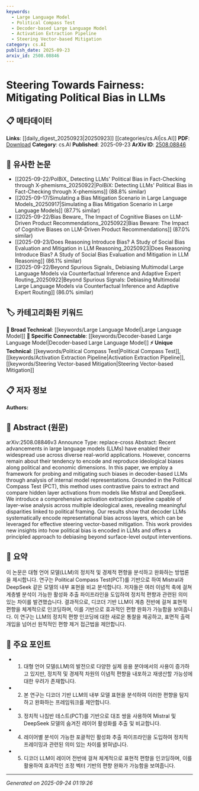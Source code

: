 ```yaml
---
keywords:
  - Large Language Model
  - Political Compass Test
  - Decoder-based Large Language Model
  - Activation Extraction Pipeline
  - Steering Vector-based Mitigation
category: cs.AI
publish_date: 2025-09-23
arxiv_id: 2508.08846
---
```


<!-- KEYWORD_LINKING_METADATA:
{
  "processed_timestamp": "2025-09-24T01:19:26.816717",
  "vocabulary_version": "1.0",
  "selected_keywords": [
    "Large Language Model",
    "Political Compass Test",
    "Decoder-based Large Language Model",
    "Activation Extraction Pipeline",
    "Steering Vector-based Mitigation"
  ],
  "rejected_keywords": [],
  "similarity_scores": {
    "Large Language Model": 0.85,
    "Political Compass Test": 0.7,
    "Decoder-based Large Language Model": 0.8,
    "Activation Extraction Pipeline": 0.65,
    "Steering Vector-based Mitigation": 0.72
  },
  "extraction_method": "AI_prompt_based",
  "budget_applied": true,
  "candidates_json": {
    "candidates": [
      {
        "surface": "Large Language Models",
        "canonical": "Large Language Model",
        "aliases": [
          "LLMs"
        ],
        "category": "broad_technical",
        "rationale": "Large Language Models are central to the paper's focus on bias and are a key concept in NLP.",
        "novelty_score": 0.4,
        "connectivity_score": 0.9,
        "specificity_score": 0.7,
        "link_intent_score": 0.85
      },
      {
        "surface": "Political Compass Test",
        "canonical": "Political Compass Test",
        "aliases": [
          "PCT"
        ],
        "category": "unique_technical",
        "rationale": "The Political Compass Test is used as a framework to analyze biases, making it a unique technical term in this context.",
        "novelty_score": 0.75,
        "connectivity_score": 0.65,
        "specificity_score": 0.8,
        "link_intent_score": 0.7
      },
      {
        "surface": "Decoder-based LLMs",
        "canonical": "Decoder-based Large Language Model",
        "aliases": [
          "Decoder LLMs"
        ],
        "category": "specific_connectable",
        "rationale": "Decoder-based LLMs are specifically analyzed for bias, providing a focused area for linking.",
        "novelty_score": 0.55,
        "connectivity_score": 0.75,
        "specificity_score": 0.78,
        "link_intent_score": 0.8
      },
      {
        "surface": "Activation Extraction Pipeline",
        "canonical": "Activation Extraction Pipeline",
        "aliases": [],
        "category": "unique_technical",
        "rationale": "This pipeline is a novel method introduced for layer-wise analysis, crucial for understanding bias.",
        "novelty_score": 0.8,
        "connectivity_score": 0.6,
        "specificity_score": 0.85,
        "link_intent_score": 0.65
      },
      {
        "surface": "Steering Vector-based Mitigation",
        "canonical": "Steering Vector-based Mitigation",
        "aliases": [],
        "category": "unique_technical",
        "rationale": "This method is a novel approach for bias mitigation, offering a specific technique for linking.",
        "novelty_score": 0.78,
        "connectivity_score": 0.68,
        "specificity_score": 0.82,
        "link_intent_score": 0.72
      }
    ],
    "ban_list_suggestions": [
      "bias",
      "framework",
      "analysis",
      "method"
    ]
  },
  "decisions": [
    {
      "candidate_surface": "Large Language Models",
      "resolved_canonical": "Large Language Model",
      "decision": "linked",
      "scores": {
        "novelty": 0.4,
        "connectivity": 0.9,
        "specificity": 0.7,
        "link_intent": 0.85
      }
    },
    {
      "candidate_surface": "Political Compass Test",
      "resolved_canonical": "Political Compass Test",
      "decision": "linked",
      "scores": {
        "novelty": 0.75,
        "connectivity": 0.65,
        "specificity": 0.8,
        "link_intent": 0.7
      }
    },
    {
      "candidate_surface": "Decoder-based LLMs",
      "resolved_canonical": "Decoder-based Large Language Model",
      "decision": "linked",
      "scores": {
        "novelty": 0.55,
        "connectivity": 0.75,
        "specificity": 0.78,
        "link_intent": 0.8
      }
    },
    {
      "candidate_surface": "Activation Extraction Pipeline",
      "resolved_canonical": "Activation Extraction Pipeline",
      "decision": "linked",
      "scores": {
        "novelty": 0.8,
        "connectivity": 0.6,
        "specificity": 0.85,
        "link_intent": 0.65
      }
    },
    {
      "candidate_surface": "Steering Vector-based Mitigation",
      "resolved_canonical": "Steering Vector-based Mitigation",
      "decision": "linked",
      "scores": {
        "novelty": 0.78,
        "connectivity": 0.68,
        "specificity": 0.82,
        "link_intent": 0.72
      }
    }
  ]
}
-->

# Steering Towards Fairness: Mitigating Political Bias in LLMs

## 📋 메타데이터

**Links**: [[daily_digest_20250923|20250923]] [[categories/cs.AI|cs.AI]]
**PDF**: [Download](https://arxiv.org/pdf/2508.08846.pdf)
**Category**: cs.AI
**Published**: 2025-09-23
**ArXiv ID**: [2508.08846](https://arxiv.org/abs/2508.08846)

## 🔗 유사한 논문
- [[2025-09-22/PolBiX_ Detecting LLMs' Political Bias in Fact-Checking through X-phemisms_20250922|PolBiX: Detecting LLMs' Political Bias in Fact-Checking through X-phemisms]] (88.8% similar)
- [[2025-09-17/Simulating a Bias Mitigation Scenario in Large Language Models_20250917|Simulating a Bias Mitigation Scenario in Large Language Models]] (87.7% similar)
- [[2025-09-22/Bias Beware_ The Impact of Cognitive Biases on LLM-Driven Product Recommendations_20250922|Bias Beware: The Impact of Cognitive Biases on LLM-Driven Product Recommendations]] (87.0% similar)
- [[2025-09-23/Does Reasoning Introduce Bias? A Study of Social Bias Evaluation and Mitigation in LLM Reasoning_20250923|Does Reasoning Introduce Bias? A Study of Social Bias Evaluation and Mitigation in LLM Reasoning]] (86.1% similar)
- [[2025-09-22/Beyond Spurious Signals_ Debiasing Multimodal Large Language Models via Counterfactual Inference and Adaptive Expert Routing_20250922|Beyond Spurious Signals: Debiasing Multimodal Large Language Models via Counterfactual Inference and Adaptive Expert Routing]] (86.0% similar)

## 🏷️ 카테고리화된 키워드
**🧠 Broad Technical**: [[keywords/Large Language Model|Large Language Model]]
**🔗 Specific Connectable**: [[keywords/Decoder-based Large Language Model|Decoder-based Large Language Model]]
**⚡ Unique Technical**: [[keywords/Political Compass Test|Political Compass Test]], [[keywords/Activation Extraction Pipeline|Activation Extraction Pipeline]], [[keywords/Steering Vector-based Mitigation|Steering Vector-based Mitigation]]

## 📋 저자 정보

**Authors:** 

## 📄 Abstract (원문)

arXiv:2508.08846v3 Announce Type: replace-cross 
Abstract: Recent advancements in large language models (LLMs) have enabled their widespread use across diverse real-world applications. However, concerns remain about their tendency to encode and reproduce ideological biases along political and economic dimensions. In this paper, we employ a framework for probing and mitigating such biases in decoder-based LLMs through analysis of internal model representations. Grounded in the Political Compass Test (PCT), this method uses contrastive pairs to extract and compare hidden layer activations from models like Mistral and DeepSeek. We introduce a comprehensive activation extraction pipeline capable of layer-wise analysis across multiple ideological axes, revealing meaningful disparities linked to political framing. Our results show that decoder LLMs systematically encode representational bias across layers, which can be leveraged for effective steering vector-based mitigation. This work provides new insights into how political bias is encoded in LLMs and offers a principled approach to debiasing beyond surface-level output interventions.

## 📝 요약

이 논문은 대형 언어 모델(LLM)의 정치적 및 경제적 편향을 분석하고 완화하는 방법론을 제시합니다. 연구는 Political Compass Test(PCT)를 기반으로 하여 Mistral과 DeepSeek 같은 모델의 내부 표현을 비교 분석합니다. 저자들은 여러 이념적 축에 걸쳐 계층별 분석이 가능한 활성화 추출 파이프라인을 도입하여 정치적 편향과 관련된 의미 있는 차이를 발견했습니다. 결과적으로, 디코더 기반 LLM이 계층 전반에 걸쳐 표현적 편향을 체계적으로 인코딩하며, 이를 기반으로 효과적인 편향 완화가 가능함을 보여줍니다. 이 연구는 LLM의 정치적 편향 인코딩에 대한 새로운 통찰을 제공하고, 표면적 출력 개입을 넘어선 원칙적인 편향 제거 접근법을 제안합니다.

## 🎯 주요 포인트

- 1. 대형 언어 모델(LLM)의 발전으로 다양한 실제 응용 분야에서의 사용이 증가하고 있지만, 정치적 및 경제적 차원의 이념적 편향을 내포하고 재생산할 가능성에 대한 우려가 존재합니다.
- 2. 본 연구는 디코더 기반 LLM의 내부 모델 표현을 분석하여 이러한 편향을 탐지하고 완화하는 프레임워크를 제안합니다.
- 3. 정치적 나침반 테스트(PCT)를 기반으로 대조 쌍을 사용하여 Mistral 및 DeepSeek 모델의 숨겨진 레이어 활성화를 추출 및 비교합니다.
- 4. 레이어별 분석이 가능한 포괄적인 활성화 추출 파이프라인을 도입하여 정치적 프레이밍과 관련된 의미 있는 차이를 밝혀냅니다.
- 5. 디코더 LLM이 레이어 전반에 걸쳐 체계적으로 표현적 편향을 인코딩하며, 이를 활용하여 효과적인 조정 벡터 기반의 편향 완화가 가능함을 보여줍니다.


---

*Generated on 2025-09-24 01:19:26*